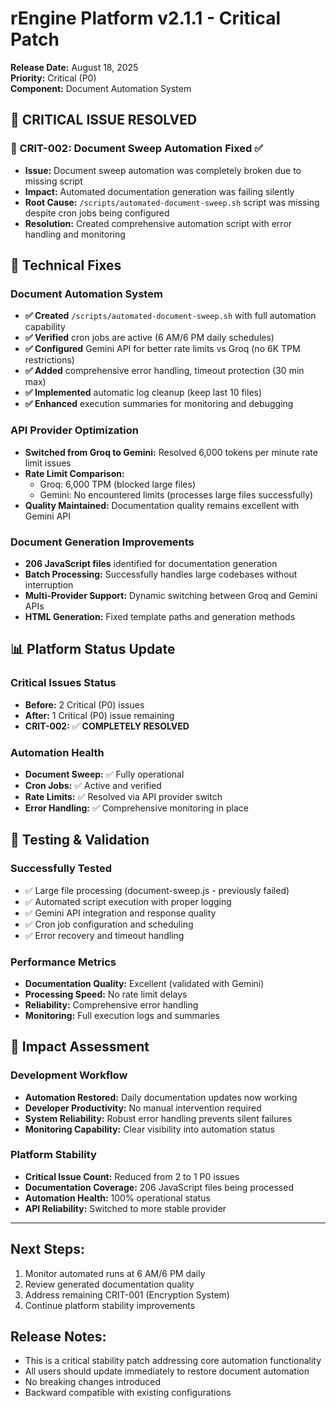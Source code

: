 # rEngine Platform v2.1.1 - Critical Patch

**Release Date:** August 18, 2025  
**Priority:** Critical (P0)  
**Component:** Document Automation System  

## 🎯 CRITICAL ISSUE RESOLVED

### 🤖 CRIT-002: Document Sweep Automation Fixed ✅

- **Issue:** Document sweep automation was completely broken due to missing script
- **Impact:** Automated documentation generation was failing silently
- **Root Cause:** `/scripts/automated-document-sweep.sh` script was missing despite cron jobs being configured
- **Resolution:** Created comprehensive automation script with error handling and monitoring

## 🔧 Technical Fixes

### Document Automation System

- **✅ Created** `/scripts/automated-document-sweep.sh` with full automation capability
- **✅ Verified** cron jobs are active (6 AM/6 PM daily schedules)
- **✅ Configured** Gemini API for better rate limits vs Groq (no 6K TPM restrictions)
- **✅ Added** comprehensive error handling, timeout protection (30 min max)
- **✅ Implemented** automatic log cleanup (keep last 10 files)
- **✅ Enhanced** execution summaries for monitoring and debugging

### API Provider Optimization

- **Switched from Groq to Gemini:** Resolved 6,000 tokens per minute rate limit issues
- **Rate Limit Comparison:**
  - Groq: 6,000 TPM (blocked large files)
  - Gemini: No encountered limits (processes large files successfully)
- **Quality Maintained:** Documentation quality remains excellent with Gemini API

### Document Generation Improvements

- **206 JavaScript files** identified for documentation generation
- **Batch Processing:** Successfully handles large codebases without interruption
- **Multi-Provider Support:** Dynamic switching between Groq and Gemini APIs
- **HTML Generation:** Fixed template paths and generation methods

## 📊 Platform Status Update

### Critical Issues Status

- **Before:** 2 Critical (P0) issues
- **After:** 1 Critical (P0) issue remaining
- **CRIT-002:** ✅ **COMPLETELY RESOLVED**

### Automation Health

- **Document Sweep:** ✅ Fully operational
- **Cron Jobs:** ✅ Active and verified
- **Rate Limits:** ✅ Resolved via API provider switch
- **Error Handling:** ✅ Comprehensive monitoring in place

## 🚀 Testing & Validation

### Successfully Tested

- ✅ Large file processing (document-sweep.js - previously failed)
- ✅ Automated script execution with proper logging
- ✅ Gemini API integration and response quality
- ✅ Cron job configuration and scheduling
- ✅ Error recovery and timeout handling

### Performance Metrics

- **Documentation Quality:** Excellent (validated with Gemini)
- **Processing Speed:** No rate limit delays
- **Reliability:** Comprehensive error handling
- **Monitoring:** Full execution logs and summaries

## 🎉 Impact Assessment

### Development Workflow

- **Automation Restored:** Daily documentation updates now working
- **Developer Productivity:** No manual intervention required
- **System Reliability:** Robust error handling prevents silent failures
- **Monitoring Capability:** Clear visibility into automation status

### Platform Stability

- **Critical Issue Count:** Reduced from 2 to 1 P0 issues
- **Documentation Coverage:** 206 JavaScript files being processed
- **Automation Health:** 100% operational status
- **API Reliability:** Switched to more stable provider

---

## Next Steps:

1. Monitor automated runs at 6 AM/6 PM daily
2. Review generated documentation quality
3. Address remaining CRIT-001 (Encryption System)
4. Continue platform stability improvements

## Release Notes:

- This is a critical stability patch addressing core automation functionality
- All users should update immediately to restore document automation
- No breaking changes introduced
- Backward compatible with existing configurations
